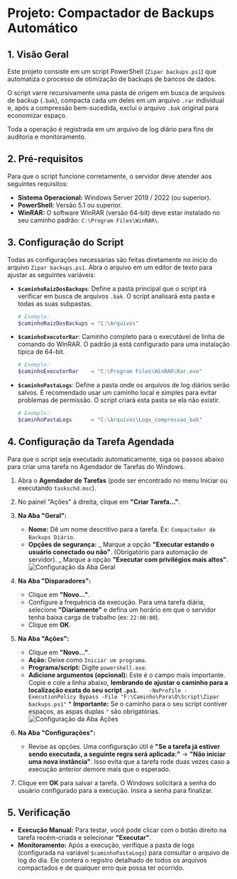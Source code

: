 # Projeto: Compactador de Backups Automático

## 1. Visão Geral

Este projeto consiste em um script PowerShell (`Zipar backups.ps1`) que automatiza o processo de otimização de backups de bancos de dados.

O script varre recursivamente uma pasta de origem em busca de arquivos de backup (`.bak`), compacta cada um deles em um arquivo `.rar` individual e, após a compressão bem-sucedida, exclui o arquivo `.bak` original para economizar espaço.

Toda a operação é registrada em um arquivo de log diário para fins de auditoria e monitoramento.

## 2. Pré-requisitos

Para que o script funcione corretamente, o servidor deve atender aos seguintes requisitos:

- **Sistema Operacional:** Windows Server 2019 / 2022 (ou superior).
- **PowerShell:** Versão 5.1 ou superior.
- **WinRAR:** O software WinRAR (versão 64-bit) deve estar instalado no seu caminho padrão: `C:\Program Files\WinRAR\`.

## 3. Configuração do Script

Todas as configurações necessárias são feitas diretamente no início do arquivo `Zipar backups.ps1`. Abra o arquivo em um editor de texto para ajustar as seguintes variáveis:

- **`$caminhoRaizDosBackups`**: Define a pasta principal que o script irá verificar em busca de arquivos `.bak`. O script analisará esta pasta e todas as suas subpastas.

  ```powershell
  # Exemplo:
  $caminhoRaizDosBackups = "C:\Arquivos"
  ```

- **`$caminhoExecutorRar`**: Caminho completo para o executável de linha de comando do WinRAR. O padrão já está configurado para uma instalação típica de 64-bit.

  ```powershell
  # Exemplo:
  $caminhoExecutorRar    = "C:\Program Files\WinRAR\Rar.exe"
  ```

- **`$caminhoPastaLogs`**: Define a pasta onde os arquivos de log diários serão salvos. É recomendado usar um caminho local e simples para evitar problemas de permissão. O script criará esta pasta se ela não existir.
  ```powershell
  # Exemplo:
  $caminhoPastaLogs      = "C:\Arquivos\Logs_compressao_bak"
  ```

## 4. Configuração da Tarefa Agendada

Para que o script seja executado automaticamente, siga os passos abaixo para criar uma tarefa no Agendador de Tarefas do Windows.

1.  Abra o **Agendador de Tarefas** (pode ser encontrado no menu Iniciar ou executando `taskschd.msc`).

2.  No painel "Ações" à direita, clique em **"Criar Tarefa..."**.

3.  **Na Aba "Geral":**

    - **Nome:** Dê um nome descritivo para a tarefa. Ex: `Compactador de Backups Diário`.
    - **Opções de segurança:**
      _ Marque a opção **"Executar estando o usuário conectado ou não"**. (Obrigatório para automação de servidor).
      _ Marque a opção **"Executar com privilégios mais altos"**.
      ![Configuração da Aba Geral](https://i.imgur.com/83pZ59C.png)

4.  **Na Aba "Disparadores":**

    - Clique em **"Novo..."**.
    - Configure a frequência da execução. Para uma tarefa diária, selecione **"Diariamente"** e defina um horário em que o servidor tenha baixa carga de trabalho (ex: `22:00:00`).
    - Clique em **OK**.

5.  **Na Aba "Ações":**

    - Clique em **"Novo..."**.
    - **Ação:** Deixe como `Iniciar um programa`.
    - **Programa/script:** Digite `powershell.exe`.
    - **Adicione argumentos (opcional):** Este é o campo mais importante. Copie e cole a linha abaixo, **lembrando de ajustar o caminho para a localização exata do seu script `.ps1`**.
      `   -NoProfile -ExecutionPolicy Bypass -File "F:\Caminho\Para\O\Script\Zipar backups.ps1"` \* **Importante:** Se o caminho para o seu script contiver espaços, as aspas duplas `"` são obrigatórias.
      ![Configuração da Aba Ações](https://i.imgur.com/k2oT5Zz.png)

6.  **Na Aba "Configurações":**

    - Revise as opções. Uma configuração útil é **"Se a tarefa já estiver sendo executada, a seguinte regra será aplicada:"** -> **"Não iniciar uma nova instância"**. Isso evita que a tarefa rode duas vezes caso a execução anterior demore mais que o esperado.

7.  Clique em **OK** para salvar a tarefa. O Windows solicitará a senha do usuário configurado para a execução. Insira a senha para finalizar.

## 5. Verificação

- **Execução Manual:** Para testar, você pode clicar com o botão direito na tarefa recém-criada e selecionar **"Executar"**.
- **Monitoramento:** Após a execução, verifique a pasta de logs (configurada na variável `$caminhoPastaLogs`) para consultar o arquivo de log do dia. Ele conterá o registro detalhado de todos os arquivos compactados e de qualquer erro que possa ter ocorrido.
